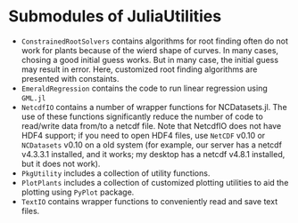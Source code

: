 # Submodules of JuliaUtilities

- `ConstrainedRootSolvers` contains algorithms for root finding often do not work for plants because of the wierd shape of curves. In many cases, chosing a good initial guess works. But in many case,
    the initial guess may result in error. Here, customized root finding algorithms are presented with constaints.
- `EmeraldRegression` contains the code to run linear regression using `GML.jl`
- `NetcdfIO` contains a number of wrapper functions for NCDatasets.jl. The use of these functions significantly reduce the number of code to read/write data from/to a netcdf file. Note that NetcdfIO
    does not have HDF4 support; if you need to open HDF4 files, use `NetCDF` v0.10 or `NCDatasets` v0.10 on a old system (for example, our server has a netcdf v4.3.3.1 installed, and it works; my
    desktop has a netcdf v4.8.1 installed, but it does not work).
- `PkgUtility` includes a collection of utility functions.
- `PlotPlants` includes a collection of customized plotting utilities to aid the plotting using `PyPlot` package.
- `TextIO` contains wrapper functions to conveniently read and save text files.
